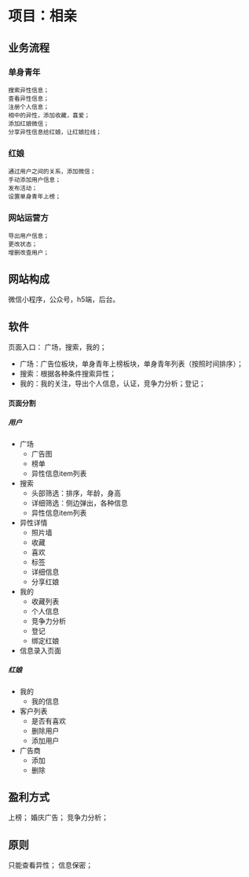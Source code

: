 # 项目：相亲

## 业务流程

### 单身青年

    搜索异性信息；
    查看异性信息；
    注册个人信息；
    相中的异性，添加收藏，喜爱；
    添加红娘微信；
    分享异性信息给红娘，让红娘拉线；

### 红娘

    通过用户之间的关系，添加微信；
    手动添加用户信息；
    发布活动；
    设置单身青年上榜；

### 网站运营方

    导出用户信息；
    更改状态；
    增删改查用户；

## 网站构成

微信小程序，公众号，h5端，后台。

## 软件

页面入口： 广场，搜索，我的；

- 广场：广告位板块，单身青年上榜板块，单身青年列表（按照时间排序）；
- 搜索：根据各种条件搜索异性；
- 我的：我的关注，导出个人信息，认证，竞争力分析；登记；

#### 页面分割

##### 用户

- 广场
  - 广告图
  - 榜单
  - 异性信息item列表
- 搜索
  - 头部筛选：排序，年龄，身高
  - 详细筛选：侧边弹出，各种信息
  - 异性信息item列表
- 异性详情
  - 照片墙
  - 收藏
  - 喜欢
  - 标签
  - 详细信息
  - 分享红娘
- 我的
  - 收藏列表
  - 个人信息
  - 竞争力分析
  - 登记
  - 绑定红娘
- 信息录入页面

##### 红娘

- 我的
  - 我的信息
- 客户列表
  - 是否有喜欢
  - 删除用户
  - 添加用户
- 广告商
  - 添加
  - 删除

## 盈利方式

上榜；
婚庆广告；
竞争力分析；

## 原则

只能查看异性；
信息保密；
